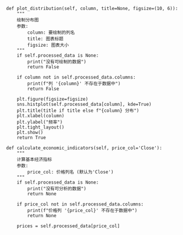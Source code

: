 
    def plot_distribution(self, column, title=None, figsize=(10, 6)):
        """
        绘制分布图
        参数:
            column: 要绘制的列名
            title: 图表标题
            figsize: 图表大小
        """
        if self.processed_data is None:
            print("没有可绘制的数据")
            return False
        
        if column not in self.processed_data.columns:
            print(f"列 '{column}' 不存在于数据中")
            return False
        
        plt.figure(figsize=figsize)
        sns.histplot(self.processed_data[column], kde=True)
        plt.title(title if title else f"{column} 分布")
        plt.xlabel(column)
        plt.ylabel("频率")
        plt.tight_layout()
        plt.show()
        return True
    
    def calculate_economic_indicators(self, price_col='Close'):
        """
        计算基本经济指标
        参数:
            price_col: 价格列名 (默认为'Close')
        """
        if self.processed_data is None:
            print("没有可分析的数据")
            return None
        
        if price_col not in self.processed_data.columns:
            print(f"价格列 '{price_col}' 不存在于数据中")
            return None
        
        prices = self.processed_data[price_col]
        
